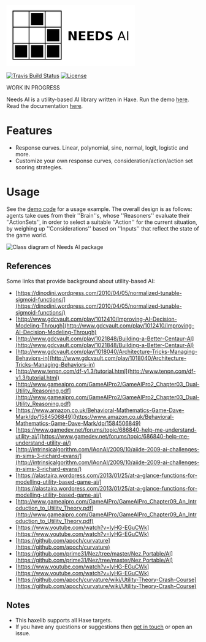 [![Project logo](https://github.com/Tw1ddle/needs-ai-lib/blob/master/screenshots/logo.png?raw=true "Needs AI library project logo")](https://github.com/Tw1ddle/needs-ai-lib/)

[![Travis Build Status](https://img.shields.io/travis/Tw1ddle/needs-ai-lib.svg?style=flat-square)](https://travis-ci.org/Tw1ddle/needs-ai-lib)
[![License](http://img.shields.io/:license-mit-blue.svg?style=flat-square)](https://github.com/Tw1ddle/needs-ai-lib/blob/master/LICENSE)

WORK IN PROGRESS

Needs AI is a utility-based AI library written in Haxe. Run the demo [here](https://tw1ddle.github.io/needs-ai/index.html). Read the documentation [here](http://tw1ddle.github.io/needs-ai-lib/index.html).

# Features
 * Response curves. Linear, polynomial, sine, normal, logit, logistic and more.
 * Customize your own response curves, consideration/action/action set scoring strategies.

# Usage
See the [demo code](https://github.com/Tw1ddle/needs-ai) for a usage example. The overall design is as follows: agents take cues from their ''Brain''s, whose ''Reasoners''
evaluate their ''ActionSets'', in order to select a suitable ''Action'' for the current situation, by weighing up ''Considerations'' based on ''Inputs'' that reflect the state of the game world.

![Class diagram of Needs AI package](https://tw1ddle.github.io/needs-ai-lib/uml/needs.ai.png)

## References
Some links that provide background about utility-based AI:

* [https://dinodini.wordpress.com/2010/04/05/normalized-tunable-sigmoid-functions/](https://dinodini.wordpress.com/2010/04/05/normalized-tunable-sigmoid-functions/)
* [http://www.gdcvault.com/play/1012410/Improving-AI-Decision-Modeling-Through](http://www.gdcvault.com/play/1012410/Improving-AI-Decision-Modeling-Through)
* [http://www.gdcvault.com/play/1021848/Building-a-Better-Centaur-AI](http://www.gdcvault.com/play/1021848/Building-a-Better-Centaur-AI)
* [http://www.gdcvault.com/play/1018040/Architecture-Tricks-Managing-Behaviors-in](http://www.gdcvault.com/play/1018040/Architecture-Tricks-Managing-Behaviors-in)
* [http://www.tenpn.com/df-v1.3/tutorial.html](http://www.tenpn.com/df-v1.3/tutorial.html)
* [http://www.gameaipro.com/GameAIPro2/GameAIPro2_Chapter03_Dual-Utility_Reasoning.pdf](http://www.gameaipro.com/GameAIPro2/GameAIPro2_Chapter03_Dual-Utility_Reasoning.pdf)
* [https://www.amazon.co.uk/Behavioral-Mathematics-Game-Dave-Mark/dp/1584506849](https://www.amazon.co.uk/Behavioral-Mathematics-Game-Dave-Mark/dp/1584506849)
* [https://www.gamedev.net/forums/topic/686840-help-me-understand-utility-ai/](https://www.gamedev.net/forums/topic/686840-help-me-understand-utility-ai/)
* [http://intrinsicalgorithm.com/IAonAI/2009/10/aiide-2009-ai-challenges-in-sims-3-richard-evans/](http://intrinsicalgorithm.com/IAonAI/2009/10/aiide-2009-ai-challenges-in-sims-3-richard-evans/)
* [https://alastaira.wordpress.com/2013/01/25/at-a-glance-functions-for-modelling-utility-based-game-ai/](https://alastaira.wordpress.com/2013/01/25/at-a-glance-functions-for-modelling-utility-based-game-ai/)
* [http://www.gameaipro.com/GameAIPro/GameAIPro_Chapter09_An_Introduction_to_Utility_Theory.pdf](http://www.gameaipro.com/GameAIPro/GameAIPro_Chapter09_An_Introduction_to_Utility_Theory.pdf)
* [https://www.youtube.com/watch?v=IyHG-EGuCWk](https://www.youtube.com/watch?v=IyHG-EGuCWk)
* [https://github.com/apoch/curvature](https://github.com/apoch/curvature)
* [https://github.com/prime31/Nez/tree/master/Nez.Portable/AI](https://github.com/prime31/Nez/tree/master/Nez.Portable/AI)
* [https://www.youtube.com/watch?v=IyHG-EGuCWk](https://www.youtube.com/watch?v=IyHG-EGuCWk)
* [https://github.com/apoch/curvature/wiki/Utility-Theory-Crash-Course](https://github.com/apoch/curvature/wiki/Utility-Theory-Crash-Course)


## Notes
* This haxelib supports all Haxe targets.
* If you have any questions or suggestions then [get in touch](https://twitter.com/Sam_Twidale) or open an issue.